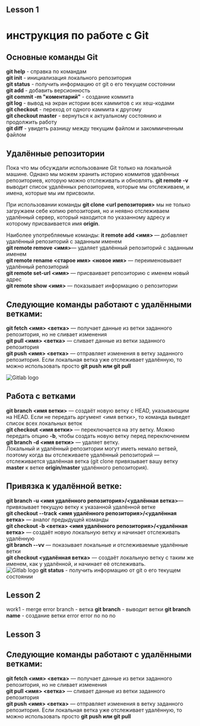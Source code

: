 ## Lesson 1
# инструкция по работе с Git
## Основные команды Git
**git help** - справка по командам  
**git init** - инициализация локального репозитория  
**git status** - получить информацию от git о его текущем состоянии  
**git add** - добавить версионность  
**git commit -m "коментарий"** - создание коммита  
**git log** - вывод на экран истории всех каммитов с их хеш-кодами  
**git checkout** - переход от одного каммита к другому  
**git checkout master** - вернуться к актуальному состоянию и продолжить работу  
**git diff** - увидеть разницу между текущим файлом и закоммиченным файлом  
## Удалённые репозитории
Пока что мы обсуждали использование Git только на локальной машине. Однако мы можем хранить историю коммитов удалённых репозиториев, которую можно отслеживать и обновлять. **git remote -v** выводит список удалённых репозиториев, которые мы отслеживаем, и имена, которые мы им присвоили.

При использовании команды **git clone <url репозитория>** мы не только загружаем себе копию репозитория, но и неявно отслеживаем удалённый сервер, который находится по указанному адресу и которому присваивается имя **origin**.

Наиболее употребляемые команды:
**it remote add <имя> <url>** — добавляет удалённый репозиторий с заданным именем  
**git remote remove <имя>**— удаляет удалённый репозиторий с заданным именем  
**git remote rename <старое имя> <новое имя>** — переименовывает удалённый репозиторий  
**git remote set-url <имя> <url>** — присваивает репозиторию с именем новый адрес  
**git remote show <имя>** — показывает информацию о репозитории  

## Следующие команды работают с удалёнными ветками:

**git fetch <имя> <ветка>** — получает данные из ветки заданного репозитория, но не сливает изменения  
**git pull <имя> <ветка>** — сливает данные из ветки заданного репозитория  
**git push <имя> <ветка>** — отправляет изменения в ветку заданного репозитория. Если локальная ветка уже отслеживает удалённую, то можно использовать просто **git push или git pull**  

![Gitlab logo](https://tproger.ru/signed_image/m-YXw3HiqvqHe75OdTlPSl-D9FR823NWNguJHLADB-Y/rs:fill:766:0:true/cb:vimg_2/f:webp/aHR0cHM6Ly9tZWRpYS50cHJvZ2VyLnJ1L3VwbG9hZHMvMjAxOS8wMi9wdXNoLXB1bGwuanBn)

## Работа с ветками

**git branch <имя ветки>** — создаёт новую ветку с HEAD, указывающим на HEAD. Если не передать аргумент <имя ветки>, то команда выведет список всех локальных веток  
**git checkout <имя ветки>** — переключается на эту ветку. Можно передать опцию **-b**, чтобы создать новую ветку перед переключением  
**git branch -d <имя ветки>** — удаляет ветку.  
Локальный и удалённый репозитории могут иметь немало ветвей, поэтому когда вы отслеживаете удалённый репозиторий — отслеживается удалённая ветка (git clone привязывает вашу ветку **master** к ветке **origin/master** удалённого репозитория).

## Привязка к удалённой ветке:

**git branch -u <имя удалённого репозитория>/<удалённая ветка>**— привязывает текущую ветку к указанной удалённой ветке  
**git checkout --track <имя удалённого репозитория>/<удалённая ветка>** — аналог предыдущей команды  
**git checkout -b <ветка> <имя удалённого репозитория>/<удалённая ветка>** — создаёт новую локальную ветку и начинает отслеживать удалённую  
**git branch --vv** — показывает локальные и отслеживаемые удалённые ветки  
**git checkout <удалённая ветка>** — создаёт локальную ветку с таким же именем, как у удалённой, и начинает её отслеживать.  
![Gitlab logo](https://tproger.ru/signed_image/-eEzSK69scn6FFR-URkKv8L_SBbccPjPdIYegfGrP4Y/rs:fill:766:0:true/cb:vimg_2/f:webp/aHR0cHM6Ly9tZWRpYS50cHJvZ2VyLnJ1L3VwbG9hZHMvMjAxOS8wMi9icmFuY2hpbmcuanBn)
**git status** - получить информацию от git о его текущем состоянии   
## Lesson 2
work1 - merge error
branch - ветка
**git branch** - выводит ветки
**git branch name** - создание ветки
error
error
no
no
no
## Lesson 3
## Следующие команды работают с удалёнными ветками:

**git fetch <имя> <ветка>** — получает данные из ветки заданного репозитория, но не сливает изменения  
**git pull <имя> <ветка>** — сливает данные из ветки заданного репозитория  
**git push <имя> <ветка>** — отправляет изменения в ветку заданного репозитория. Если локальная ветка уже отслеживает удалённую, то можно использовать просто **git push или git pull**  